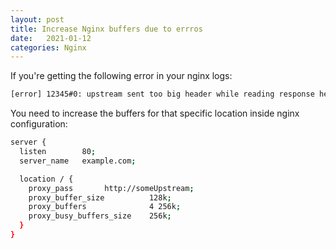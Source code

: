```yaml
---
layout: post
title: Increase Nginx buffers due to errros
date:   2021-01-12
categories: Nginx
---
```

If you're getting the following error in your nginx logs:
```bash
[error] 12345#0: upstream sent too big header while reading response header from upstream,
```

You need to increase the buffers for that specific location inside nginx configuration:
```bash
server {
  listen        80;
  server_name   example.com;

  location / {
    proxy_pass       http://someUpstream;
    proxy_buffer_size          128k;
    proxy_buffers              4 256k;
    proxy_busy_buffers_size    256k;
  }
}
```
